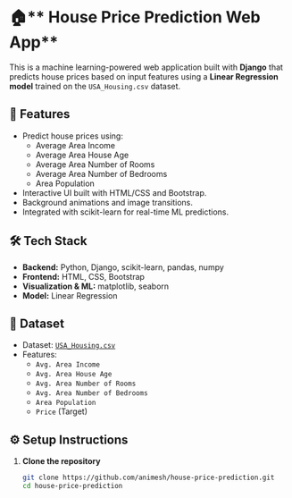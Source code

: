 # 🏠** House Price Prediction Web App**

This is a machine learning-powered web application built with **Django** that predicts house prices based on input features using a **Linear Regression model** trained on the `USA_Housing.csv` dataset.

## 🚀 **Features**

- Predict house prices using:
  - Average Area Income
  - Average Area House Age
  - Average Area Number of Rooms
  - Average Area Number of Bedrooms
  - Area Population
- Interactive UI built with HTML/CSS and Bootstrap.
- Background animations and image transitions.
- Integrated with scikit-learn for real-time ML predictions.

## 🛠️ **Tech Stack**

- **Backend:** Python, Django, scikit-learn, pandas, numpy
- **Frontend:** HTML, CSS, Bootstrap
- **Visualization & ML:** matplotlib, seaborn
- **Model:** Linear Regression

## 📁 **Dataset**

- Dataset: [`USA_Housing.csv`](https://www.kaggle.com/datasets/serchox/usa-housing)
- Features:
  - `Avg. Area Income`
  - `Avg. Area House Age`
  - `Avg. Area Number of Rooms`
  - `Avg. Area Number of Bedrooms`
  - `Area Population`
  - `Price` (Target)


## ⚙️ **Setup Instructions**

1. **Clone the repository**
   ```bash
   git clone https://github.com/animesh/house-price-prediction.git
   cd house-price-prediction
